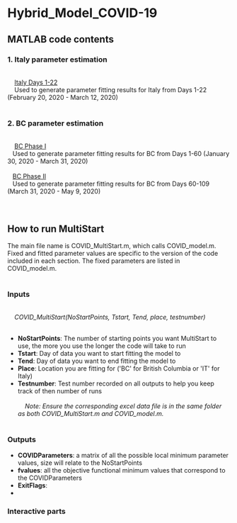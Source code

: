 # Hybrid_Model_COVID-19

## MATLAB code contents
### 1. Italy parameter estimation ### 
<br /> &nbsp;&nbsp;&nbsp;
[Italy Days 1-22](https://github.com/cedholm/Hybrid_Model_COVID-19/tree/main/Italy%20Parameter%20Estimation)
<br /> &nbsp;&nbsp;&nbsp;
Used to generate parameter fitting results for Italy from Days 1-22 (February 20, 2020 - March 12, 2020)
<br /> &nbsp;&nbsp;


### 2. BC parameter estimation ### 
<br /> &nbsp;&nbsp;&nbsp;
[BC Phase I](https://github.com/cedholm/Hybrid_Model_COVID-19/tree/main/BC%20Parameter%20Estimation/Phase%201)
<br /> &nbsp;&nbsp;
Used to generate parameter fitting results for BC from Days 1-60 (January 30, 2020 - March 31, 2020)
<br /> &nbsp;&nbsp;
<br /> &nbsp;&nbsp;
[BC Phase II](https://github.com/cedholm/Hybrid_Model_COVID-19/tree/main/BC%20Parameter%20Estimation/Phase%202)
<br /> &nbsp;&nbsp;
Used to generate parameter fitting results for BC from Days 60-109 (March 31, 2020 - May 9, 2020)
<br /> &nbsp;&nbsp;
<br /> &nbsp;&nbsp;


## How to run MultiStart
The main file name is COVID_MultiStart.m, which calls COVID_model.m. Fixed and fitted parameter values are specific to the version of the code included in each section. The fixed parameters are listed in COVID_model.m.
<br /> &nbsp;&nbsp;

### Inputs ###
<br /> &nbsp;&nbsp;&nbsp;
*COVID_MultiStart(NoStartPoints, Tstart, Tend, place, testnumber)*
<br /> &nbsp;&nbsp;&nbsp;
- **NoStartPoints**: The number of starting points you want MultiStart to use, the more you use the longer the code will take to run 
- **Tstart**: Day of data you want to start fitting the model to 
- **Tend**: Day of data you want to end fitting the model to 
- **Place**: Location you are fitting for ('BC' for British Columbia or 'IT' for Italy)
- **Testnumber**: Test number recorded on all outputs to help you keep track of then number of runs
<br /> &nbsp;&nbsp;&nbsp;
<br /> &nbsp;&nbsp;&nbsp;
*Note: Ensure the corresponding excel data file is in the same folder as both COVID_MultiStart.m and COVID_model.m.*
<br /> &nbsp;&nbsp;&nbsp;

### Outputs ###
- **COVIDParameters**: a matrix of all the possible local minimum parameter values, size will relate to the NoStartPoints
- **fvalues**: all the objective functional minimum values that correspond to the COVIDParameters
- **ExitFlags**: 
-
### Interactive parts ###
<br /> &nbsp;&nbsp;&nbsp;
